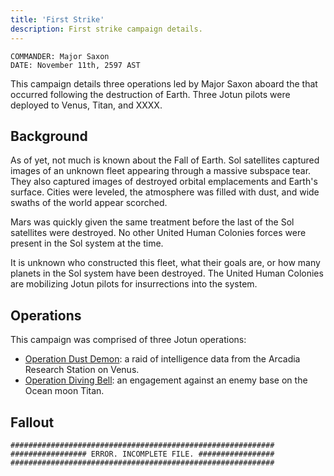 ```yaml
---
title: 'First Strike' 
description: First strike campaign details.
---
```


```
COMMANDER: Major Saxon
DATE: November 11th, 2597 AST
```

This campaign details three operations led by Major Saxon aboard the  that occurred following the destruction of Earth. Three Jotun pilots were deployed to Venus, Titan, and XXXX.

## Background
As of yet, not much is known about the Fall of Earth. Sol satellites captured images of an unknown fleet appearing through a massive subspace tear. They also captured images of destroyed orbital emplacements and Earth's surface. Cities were leveled, the atmosphere was filled with dust, and wide swaths of the world appear scorched.

Mars was quickly given the same treatment before the last of the Sol satellites were destroyed. No other United Human Colonies forces were present in the Sol system at the time.

It is unknown who constructed this fleet, what their goals are, or how many planets in the Sol system have been destroyed. The United Human Colonies are mobilizing Jotun pilots for insurrections into the system.

## Operations
This campaign was comprised of three Jotun operations:
- [Operation Dust Demon](../operations/operation-dust-demon/): a raid of intelligence data from the Arcadia Research Station on Venus.
- [Operation Diving Bell](../operations/operation-diving-bell/): an engagement against an enemy base on the Ocean moon Titan.

## Fallout
```
###########################################################
################# ERROR. INCOMPLETE FILE. #################
###########################################################
```